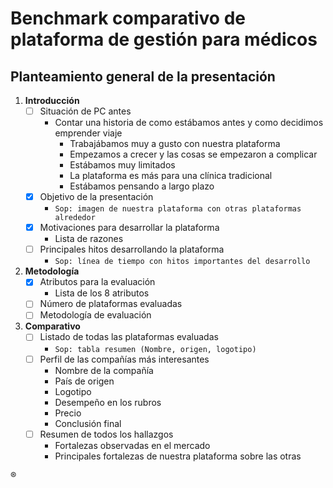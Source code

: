 # Benchmark comparativo de plataforma de gestión para médicos

## Planteamiento general de la presentación
1. **Introducción**
    - [ ] Situación de PC antes
        - Contar una historia de como estábamos antes y como decidimos emprender viaje
            - Trabajábamos muy a gusto con nuestra plataforma
            - Empezamos a crecer y las cosas se empezaron a complicar
            - Estábamos muy limitados
            - La plataforma es más para una clínica tradicional
            - Estábamos pensando a largo plazo
    - [X] Objetivo de la presentación
        - `Sop: imagen de nuestra plataforma con otras plataformas alrededor`
    - [X] Motivaciones para desarrollar la plataforma
        - Lista de razones
    - [ ] Principales hitos desarrollando la plataforma
        - `Sop: línea de tiempo con hitos importantes del desarrollo`
    
1. **Metodología**
    - [X] Atributos para la evaluación
         - Lista de los 8 atributos
    - [ ] Número de plataformas evaluadas
    - [ ] Metodología de evaluación
    
1. **Comparativo**
    - [ ] Listado de todas las plataformas evaluadas
        - `Sop: tabla resumen (Nombre, origen, logotipo)`
    - [ ] Perfil de las compañías más interesantes
        - Nombre de la compañía
        - País de origen
        - Logotipo
        - Desempeño en los rubros
        - Precio
        - Conclusión final
    - [ ] Resumen de todos los hallazgos
      - Fortalezas observadas en el mercado
      - Principales fortalezas de nuestra plataforma sobre las otras

®